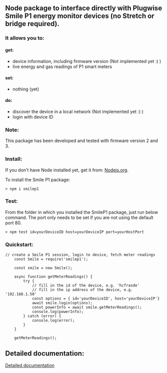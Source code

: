 ## Node package to interface directly with Plugwise Smile P1 energy monitor devices (no Stretch or bridge required).

### It allows you to:

#### get:
* device information, including firmware version (Not implemented yet :) )
* live energy and gas readings of P1 smart meters

#### set:
* nothing (yet)

#### do:
* discover the device in a local network (Not implemented yet :) )
* login with device ID

### Note:
This package has been developed and tested with firmware version 2 and 3.

### Install:
If you don't have Node installed yet, get it from: [Nodejs.org](https://nodejs.org "Nodejs website").

To install the Smile P1 package:
```
> npm i smilep1
```

### Test:
From the folder in which you installed the SmileP1 package, just run below command. The port only needs to be set if you are not using the default port 80.
```
> npm test id=yourDeviceID host=yourDeviceIP port=yourHostPort
```

### Quickstart:

```
// create a Smile P1 session, login to device, fetch meter readings
	const Smile = require('smilep1');

	const smile = new Smile();

	async function getMeterReadings() {
		try {
			// fill in the id of the device, e.g. 'hcfrasde'
			// fill in the ip address of the device, e.g. '192.168.1.50'
			const options = { id='yourDeviceID', host='yourDeviceIP'}
			await smile.login(options);
			const powerInfo = await smile.getMeterReadings();
			console.log(powerInfo);
		} catch (error) {
			console.log(error);
		}
	}

	getMeterReadings();
```

## Detailed documentation:
[Detailed documentation](https://gruijter.github.io/smilep1.js/ "smilep1.js documentation")

